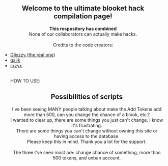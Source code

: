  <h2 align="center">Welcome to the ultimate blooket hack compilation page!</h2>

  <p align="center">
    <b>This respository has combined</b><br>
    None of our collaborators can actually make hacks.<br>
    <br>
  Credits to the code creators:<br>
    <ul>
      <li><a href="https://github.com/therealgliz/blooket-hacks">Glixzzy (the real one)</a></li>
      <li><a href="https://github.com/qaiik/blkt-reader">qaiik</a></li>
      <li><a href="https://github.com/rxzyx/Blooket-Hacks">rxzyx</a></li>
  </p>
  <br>
  HOW TO USE:
  <h2 align="center">Possibilities of scripts</h2>

  <p align="center">
    I've been seeing MANY people talking about make the Add Tokens add more than 500, can you change the chance of a blook, etc.?<br>
    I wanted to clear up, there are some things you just can't change. I know it's frustrating.<br>
    There are some things you can't change without owning this site or having access to the database.<br>
    Please keep this in mind. Thank you a lot for the support.<br>
    <br>
    The three I've seen most are: change chance of something, more than 500 tokens, and unban account.
  </p>
</div>
